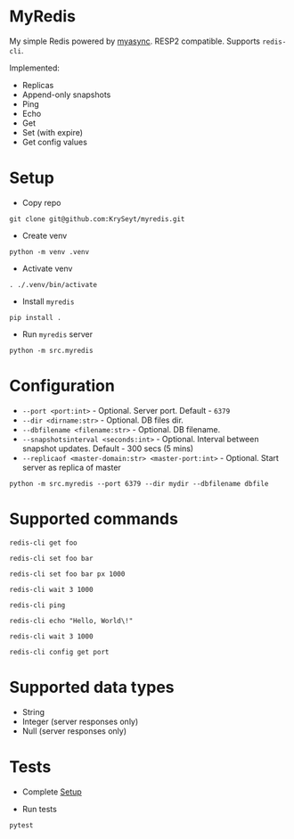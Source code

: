 # MyRedis
My simple Redis powered by [myasync](https://github.com/KrySeyt/myasync). RESP2 compatible. Supports `redis-cli`. 

Implemented:
- Replicas
- Append-only snapshots
- Ping
- Echo
- Get
- Set (with expire)
- Get config values

# Setup
- Copy repo
```shell
git clone git@github.com:KrySeyt/myredis.git
```

- Create venv
```shell
python -m venv .venv 
```

- Activate venv
```shell
. ./.venv/bin/activate 
```

- Install `myredis`
```shell
pip install .
```

- Run `myredis` server
```shell
python -m src.myredis
```

# Configuration
- `--port <port:int>` - Optional. Server port. Default - `6379`
- `--dir <dirname:str>` - Optional. DB files dir.
- `--dbfilename <filename:str>` - Optional. DB filename.
- `--snapshotsinterval <seconds:int>` - Optional. Interval between snapshot updates. Default - 300 secs (5 mins)
- `--replicaof <master-domain:str> <master-port:int>` - Optional. Start server as replica of master

```shell
python -m src.myredis --port 6379 --dir mydir --dbfilename dbfile
```

# Supported commands

```shell
redis-cli get foo
```

```shell
redis-cli set foo bar
```

```shell
redis-cli set foo bar px 1000
```

```shell
redis-cli wait 3 1000
```

```shell
redis-cli ping
```

```shell
redis-cli echo "Hello, World\!"
```

```shell
redis-cli wait 3 1000
```

```shell
redis-cli config get port
```

# Supported data types
- String
- Integer (server responses only)
- Null (server responses only)

# Tests
- Complete [Setup](#Setup)

- Run tests
```shell
pytest
```